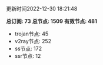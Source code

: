 更新时间2022-12-30 18:21:48

**总订阅: 73**
**总节点: 1509**
**有效节点: 481**
- trojan节点: 45
- v2ray节点: 252
- ss节点: 172
- ssr节点: 12
